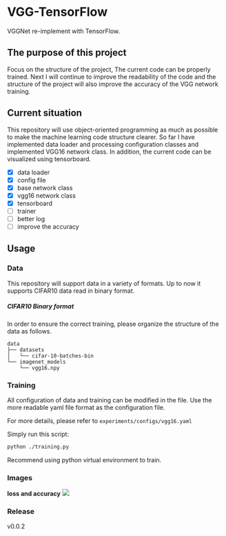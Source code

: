 # VGG-TensorFlow
VGGNet re-implement with TensorFlow.

## The purpose of this project
Focus on the structure of the project, The current code can be properly trained. Next I will continue to improve the readability of the code and the structure of the project will also improve the accuracy of the VGG network training.

## Current situation
This repository will use object-oriented programming as much as possible to make the machine learning code structure clearer. So far I have implemented data loader and processing configuration classes and implemented VGG16 network class. In addition, the current code can be visualized using tensorboard.

- [x] data loader
- [x] config file
- [x] base network class
- [x] vgg16 network class
- [x] tensorboard
- [ ] trainer
- [ ] better log
- [ ] improve the accuracy

## Usage

### Data
This repository will support data in a variety of formats.
Up to now it supports CIFAR10 data read in binary format.

##### CIFAR10 Binary format
In order to ensure the correct training, please organize the structure of the data as follows.
```
data
├── datasets
│   └── cifar-10-batches-bin
└── imagenet_models
    └── vgg16.npy
```

### Training
All configuration of data and training can be modified in the file. Use the more readable yaml file format as the configuration file. 

For more details, please refer to `experiments/configs/vgg16.yaml`

Simply run this script:
```bash
python ./training.py
```
Recommend using python virtual environment to train.


### Images
**loss and accuracy**
![](http://ww1.sinaimg.cn/large/006rfyOZly1fp6oeuq2pvj31460fagoa.jpg)

### Release
v0.0.2